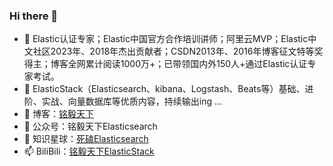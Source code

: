 ### Hi there 👋
- 🔭 Elastic认证专家；Elastic中国官方合作培训讲师；阿里云MVP；Elastic中文社区2023年、2018年杰出贡献者；CSDN2013年、2016年博客征文特等奖得主；博客全网累计阅读1000万+；已带领国内外150人+通过Elastic认证专家考试。
- 🌱 ElasticStack（Elasticsearch、kibana、Logstash、Beats等）基础、进阶、实战、向量数据库等优质内容，持续输出ing ...
- 👯 博客：[铭毅天下](elastic.blog.csdn.net)
- 🤔 公众号：铭毅天下Elasticsearch
- 💬 知识星球：[死磕Elasticsearch](https://wx.zsxq.com/dweb2/index/group/225224548581)
- 📫 BiliBili：[铭毅天下ElasticStack](https://space.bilibili.com/471049389)
<!--
**mingyitianxia/mingyitianxia** is a ✨ _special_ ✨ repository because its `README.md` (this file) appears on your GitHub profile.

Here are some ideas to get you started:

- 🔭 I’m currently working on ...
- 🌱 I’m currently learning ...
- 👯 I’m looking to collaborate on ...
- 🤔 I’m looking for help with ...
- 💬 Ask me about ...
- 📫 How to reach me: ...
- 😄 Pronouns: ...
- ⚡ Fun fact: ...
-->
